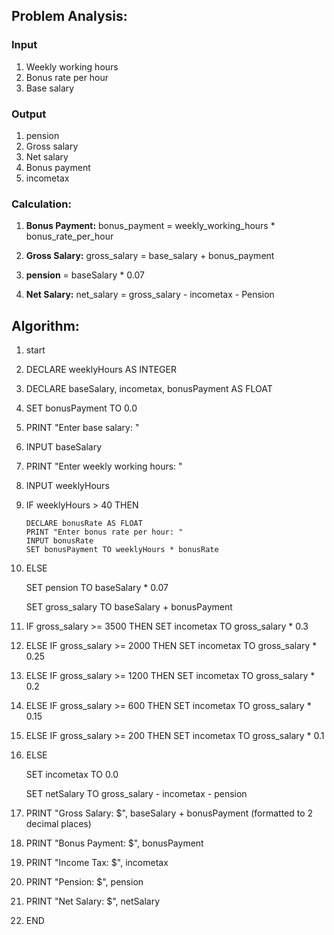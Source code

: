 
## Problem Analysis:
### Input

1. Weekly working hours
2. Bonus rate per hour
3. Base salary

### Output
1. pension
2. Gross salary
3. Net salary
4. Bonus payment
5. incometax



### Calculation: 
1. **Bonus Payment:** bonus_payment = weekly_working_hours * bonus_rate_per_hour
2. **Gross Salary:** gross_salary = base_salary + bonus_payment
3. **pension** = baseSalary * 0.07

4. **Net Salary:** net_salary = gross_salary - incometax - Pension

## Algorithm:
1. start
2. DECLARE weeklyHours AS INTEGER
3. DECLARE baseSalary, incometax, bonusPayment AS FLOAT
4. SET bonusPayment TO 0.0
5. PRINT "Enter base salary: "
6. INPUT baseSalary
7. PRINT "Enter weekly working hours: "
8. INPUT weeklyHours
9. IF weeklyHours > 40 THEN

       DECLARE bonusRate AS FLOAT
       PRINT "Enter bonus rate per hour: "
       INPUT bonusRate
       SET bonusPayment TO weeklyHours * bonusRate
10. ELSE

    SET pension TO baseSalary * 0.07

    SET gross_salary TO baseSalary + bonusPayment

11. IF gross_salary >= 3500 THEN
    SET incometax TO gross_salary * 0.3
12. ELSE IF gross_salary >= 2000 THEN
    SET incometax TO gross_salary * 0.25
13. ELSE IF gross_salary >= 1200 THEN
    SET incometax TO gross_salary * 0.2
14. ELSE IF gross_salary >= 600 THEN
    SET incometax TO gross_salary * 0.15
15. ELSE IF gross_salary >= 200 THEN
    SET incometax TO gross_salary * 0.1
16. ELSE
  
    SET incometax TO 0.0

    SET netSalary TO gross_salary - incometax - pension

18. PRINT "Gross Salary: $", baseSalary + bonusPayment (formatted to 2 decimal places)
19. PRINT "Bonus Payment: $", bonusPayment
20. PRINT "Income Tax: $", incometax
21. PRINT "Pension: $", pension
22. PRINT "Net Salary: $", netSalary
23. END


